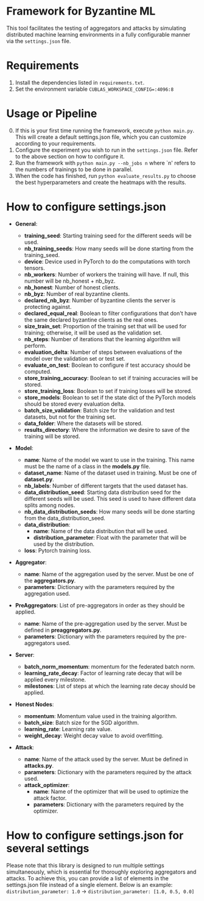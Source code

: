 # Framework for Byzantine ML
This tool facilitates the testing of aggregators and attacks by simulating distributed machine learning environments in a fully configurable manner via the `settings.json` file.

# Requirements
1. Install the dependencies listed in `requirements.txt`.
2. Set the environment variable `CUBLAS_WORKSPACE_CONFIG=:4096:8`

# Usage or Pipeline
0. If this is your first time running the framework, execute `python main.py`. This will create a default settings.json file, which you can customize according to your requirements.
1. Configure the experiment you wish to run in the `settings.json` file. Refer to the above section on how to configure it.
2. Run the framework with `python main.py --nb_jobs n` where `n' refers to the numbers of trainings to be done in parallel.
3. When the code has finished, run `python evaluate_results.py` to choose the best hyperparameters and create the heatmaps with the results.

# How to configure settings.json
- **General**:
    - **training_seed**: Starting training seed for the different seeds will be used.
    - **nb_training_seeds**: How many seeds will be done starting from the training_seed.
    - **device**: Device used in PyTorch to do the computations with torch tensors.
    - **nb_workers**: Number of workers the training will have. If null, this number will be nb_honest + nb_byz.
    - **nb_honest**: Number of honest clients.
    - **nb_byz**: Number of real byzantine clients.
    - **declared_nb_byz**: Number of byzantine clients the server is protecting against.
    - **declared_equal_real**: Boolean to filter configurations that don't have the same declared byzantine clients as the real ones.
    - **size_train_set**: Proportion of the training set that will be used for training; otherwise, it will be used as the validation set.
    - **nb_steps**: Number of iterations that the learning algorithm will perform.
    - **evaluation_delta**: Number of steps between evaluations of the model over the validation set or test set.
    - **evaluate_on_test**: Boolean to configure if test accuracy should be computed.
    - **store_training_accuracy**: Boolean to set if training accuracies will be stored.
    - **store_training_loss**: Boolean to set if training losses will be stored.
    - **store_models**: Boolean to set if the state dict of the PyTorch models should be stored every evaluation delta.
    - **batch_size_validation**: Batch size for the validation and test datasets, but not for the training set.
    - **data_folder**: Where the datasets will be stored.
    - **results_directory**: Where the information we desire to save of the training will be stored.

- **Model**:
    - **name**: Name of the model we want to use in the training. This name must be the name of a class in the **models.py** file.
    - **dataset_name**: Name of the dataset used in training. Must be one of **dataset.py**.
    - **nb_labels**: Number of different targets that the used dataset has.
    - **data_distribution_seed**: Starting data distribution seed for the different seeds will be used. This seed is used to have different data splits among nodes.
    - **nb_data_distribution_seeds**: How many seeds will be done starting from the data_distribution_seed.
    - **data_distribution**:
        - **name**: Name of the data distribution that will be used.
        - **distribution_parameter**: Float with the parameter that will be used by the distribution.
    - **loss**: Pytorch training loss.

- **Aggregator**:
    - **name**: Name of the aggregation used by the server. Must be one of the **aggregators.py**.
    - **parameters**: Dictionary with the parameters required by the aggregation used.

- **PreAggregators**: List of pre-aggregators in order as they should be applied.
    - **name**: Name of the pre-aggregation used by the server. Must be defined in **preaggregators.py**.
    - **parameters**: Dictionary with the parameters required by the pre-aggregators used.

- **Server**:
    - **batch_norm_momentum**: momentum for the federated batch norm. 
    - **learning_rate_decay**: Factor of learning rate decay that will be applied every milestone.
    - **milestones**: List of steps at which the learning rate decay should be applied.

- **Honest Nodes**:
    - **momentum**: Momentum value used in the training algorithm.
    - **batch_size**: Batch size for the SGD algorithm.
    - **learning_rate**: Learning rate value.
    - **weight_decay**: Weight decay value to avoid overfitting.

- **Attack**:
    - **name**: Name of the attack used by the server. Must be defined in **attacks.py**.
    - **parameters**: Dictionary with the parameters required by the attack used.
    - **attack_optimizer**:
        - **name**: Name of the optimizer that will be used to optimize the attack factor.
        - **parameters**: Dictionary with the parameters required by the optimizer.

# How to configure settings.json for several settings
Please note that this library is designed to run multiple settings simultaneously, which is essential for thoroughly exploring aggregators and attacks. To achieve this, you can provide a list of elements in the settings.json file instead of a single element. Below is an example:
`distribution_parameter: 1.0` -> `distribution_parameter: [1.0, 0.5, 0.0]`
